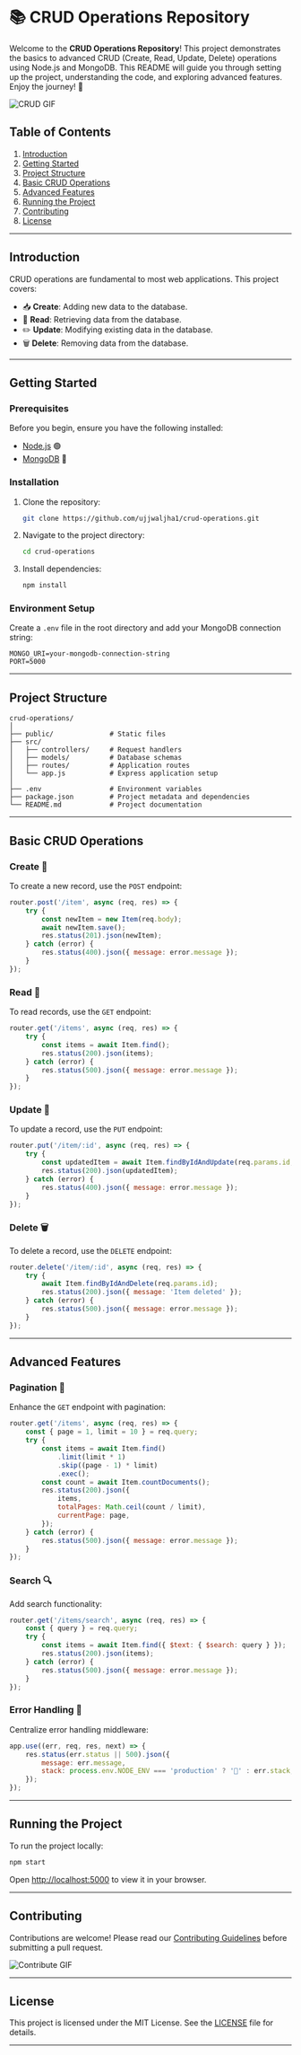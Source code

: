 # 📚 CRUD Operations Repository

Welcome to the **CRUD Operations Repository**! This project demonstrates the basics to advanced CRUD (Create, Read, Update, Delete) operations using Node.js and MongoDB. This README will guide you through setting up the project, understanding the code, and exploring advanced features. Enjoy the journey! 🚀

![CRUD GIF](https://www.freecodecamp.org/news/content/images/size/w2000/2022/06/crud.png)

## Table of Contents
1. [Introduction](#introduction)
2. [Getting Started](#getting-started)
3. [Project Structure](#project-structure)
4. [Basic CRUD Operations](#basic-crud-operations)
5. [Advanced Features](#advanced-features)
6. [Running the Project](#running-the-project)
7. [Contributing](#contributing)
8. [License](#license)

---

## Introduction

CRUD operations are fundamental to most web applications. This project covers:

- 📥 **Create**: Adding new data to the database.
- 📄 **Read**: Retrieving data from the database.
- ✏️ **Update**: Modifying existing data in the database.
- 🗑️ **Delete**: Removing data from the database.

---

## Getting Started

### Prerequisites

Before you begin, ensure you have the following installed:

- [Node.js](https://nodejs.org/) 🟢
- [MongoDB](https://www.mongodb.com/) 🍃

### Installation

1. Clone the repository:
    ```bash
    git clone https://github.com/ujjwaljha1/crud-operations.git
    ```
2. Navigate to the project directory:
    ```bash
    cd crud-operations
    ```
3. Install dependencies:
    ```bash
    npm install
    ```

### Environment Setup

Create a `.env` file in the root directory and add your MongoDB connection string:

```plaintext
MONGO_URI=your-mongodb-connection-string
PORT=5000
```

---

## Project Structure

```plaintext
crud-operations/
│
├── public/              # Static files
├── src/
│   ├── controllers/     # Request handlers
│   ├── models/          # Database schemas
│   ├── routes/          # Application routes
│   └── app.js           # Express application setup
│
├── .env                 # Environment variables
├── package.json         # Project metadata and dependencies
└── README.md            # Project documentation
```

---

## Basic CRUD Operations

### Create 📝

To create a new record, use the `POST` endpoint:

```javascript
router.post('/item', async (req, res) => {
    try {
        const newItem = new Item(req.body);
        await newItem.save();
        res.status(201).json(newItem);
    } catch (error) {
        res.status(400).json({ message: error.message });
    }
});
```

### Read 📖

To read records, use the `GET` endpoint:

```javascript
router.get('/items', async (req, res) => {
    try {
        const items = await Item.find();
        res.status(200).json(items);
    } catch (error) {
        res.status(500).json({ message: error.message });
    }
});
```

### Update 🔄

To update a record, use the `PUT` endpoint:

```javascript
router.put('/item/:id', async (req, res) => {
    try {
        const updatedItem = await Item.findByIdAndUpdate(req.params.id, req.body, { new: true });
        res.status(200).json(updatedItem);
    } catch (error) {
        res.status(400).json({ message: error.message });
    }
});
```

### Delete 🗑️

To delete a record, use the `DELETE` endpoint:

```javascript
router.delete('/item/:id', async (req, res) => {
    try {
        await Item.findByIdAndDelete(req.params.id);
        res.status(200).json({ message: 'Item deleted' });
    } catch (error) {
        res.status(500).json({ message: error.message });
    }
});
```

---

## Advanced Features

### Pagination 📜

Enhance the `GET` endpoint with pagination:

```javascript
router.get('/items', async (req, res) => {
    const { page = 1, limit = 10 } = req.query;
    try {
        const items = await Item.find()
            .limit(limit * 1)
            .skip((page - 1) * limit)
            .exec();
        const count = await Item.countDocuments();
        res.status(200).json({
            items,
            totalPages: Math.ceil(count / limit),
            currentPage: page,
        });
    } catch (error) {
        res.status(500).json({ message: error.message });
    }
});
```

### Search 🔍

Add search functionality:

```javascript
router.get('/items/search', async (req, res) => {
    const { query } = req.query;
    try {
        const items = await Item.find({ $text: { $search: query } });
        res.status(200).json(items);
    } catch (error) {
        res.status(500).json({ message: error.message });
    }
});
```

### Error Handling 🚨

Centralize error handling middleware:

```javascript
app.use((err, req, res, next) => {
    res.status(err.status || 500).json({
        message: err.message,
        stack: process.env.NODE_ENV === 'production' ? '🥞' : err.stack,
    });
});
```

---

## Running the Project

To run the project locally:

```bash
npm start
```

Open [http://localhost:5000](http://localhost:5000) to view it in your browser.

---

## Contributing

Contributions are welcome! Please read our [Contributing Guidelines](CONTRIBUTING.md) before submitting a pull request.

![Contribute GIF](https://media.giphy.com/media/3o7qE1YN7aBOFPRw8E/giphy.gif)

---

## License

This project is licensed under the MIT License. See the [LICENSE](LICENSE) file for details.

---


